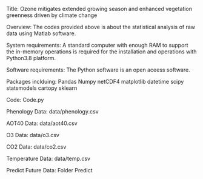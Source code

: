 Title: Ozone mitigates extended growing season and enhanced vegetation greenness driven by climate change

Overview:
The codes provided above is about the statistical analysis of raw data using Matlab software.

System requirements:
A standard computer with enough RAM to support the in-memory operations is required for the installation and operations with Python3.8 platform.

Software requirements:
The Python software is an open aceess software.

Packages inclduing:
Pandas
Numpy
netCDF4
matplotlib
datetime
scipy
statsmodels
cartopy
sklearn

Code: Code.py

Phenology Data: data/phenology.csv

AOT40 Data: data/aot40.csv

O3 Data: data/o3.csv

CO2 Data: data/co2.csv

Temperature Data: data/temp.csv

Predict Future Data: Folder Predict


